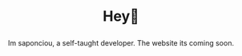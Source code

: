 # <p align=center>Hey👋</p>

<p align=center>Im saponciou, a self-taught developer. The website its coming soon.</p>

